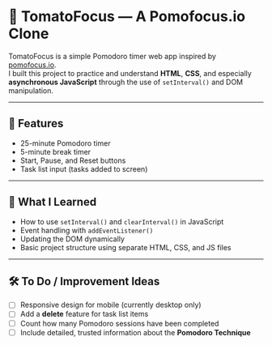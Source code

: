# 🍅 TomatoFocus — A Pomofocus.io Clone

TomatoFocus is a simple Pomodoro timer web app inspired by [pomofocus.io](https://pomofocus.io).  
I built this project to practice and understand **HTML**, **CSS**, and especially **asynchronous JavaScript** through the use of `setInterval()` and DOM manipulation.

---

## 🚀 Features

- 25-minute Pomodoro timer
- 5-minute break timer
- Start, Pause, and Reset buttons
- Task list input (tasks added to screen)

---

## 🧠 What I Learned

- How to use `setInterval()` and `clearInterval()` in JavaScript
- Event handling with `addEventListener()`
- Updating the DOM dynamically
- Basic project structure using separate HTML, CSS, and JS files

---

## 🛠️ To Do / Improvement Ideas

- [ ] Responsive design for mobile (currently desktop only)
- [ ] Add a **delete** feature for task list items
- [ ] Count how many Pomodoro sessions have been completed
- [ ] Include detailed, trusted information about the **Pomodoro Technique**
